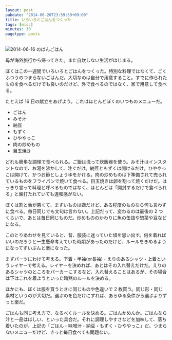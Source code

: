 ```yaml
---
layout: post
pubdate: "2014-06-20T23:59:59+09:00"
title: いろいろとごはんをつくった
tags: [misc]
minutes: 30
pagetype: posts
---
```

![2014-06-16 のばんごはん][img/2014-06-16]

母が海外旅行から帰ってきた。また自炊しない生活がはじまる。

ぼくはこの一週間でいろいろとごはんをつくった。特別な料理ではなくて、ごくふつうのつまらないごはんだ。大切なのは自分で用意すること。すでに作られたものを食べるだけでも良いのだけど、外で食べるのではなく、家で用意して食べる。

たとえば 16 日の献立をあげよう。これはほとんどぼくのいつものメニューだ。

- ごはん
- みそ汁
- 納豆
- もずく
- ひややっこ
- 肉の炒めもの
- 目玉焼き

どれも簡単な調理で食べられる。ご飯は洗って炊飯器を使う。みそ汁はインスタントなので、お湯を沸かして、注ぐだけ。納豆ともずくは開けるだけ。ひややっこは開けて、かつお節としょうゆをかける。肉の炒めものは下準備されて売られているものをフライパンで焼いて食べる。目玉焼きは卵を割って焼くだけだ。はっきり言って料理と呼べるものではなく、ほとんどは「開封するだけで食べられる」と銘打たれていても違和感がない。

ぼくは割と舌が悪くて、まずいものは嫌だけど、ある程度のものなら何も言わずに食べる。毎日同じでも文句は言わない。上記だって、変わるのは最後の 2 つくらいで、あとは毎日同じものだ。炒めもののかわりに魚の缶詰や惣菜や豆などになる。

このとりあわせを見ていると、昔、服装に迷っていた頃を思い出す。何を着ればいいのだろうと一生懸命考えていた時期があったのだけど、ルールをきめるようになってずいぶんと楽になった。

まずパーツにわけて考える。下着・半袖(or長袖)・えりのあるシャツ・上着というレイヤーで考える。レイヤーを決めれば、あとはその入れ替えだけだ。えりのあるシャツのところをパーカーにするなど、入れ替えることはあるが、その場合は下はこれを着ようといった暗黙のルールを決める。

ほかにも、ぼくは服を買うときに同じものや色違いで 2 枚買う。同じ形・同じ素材というのが大切だ。選ぶのを色だけにすれば、あらゆる条件から選ぶよりずっと楽だ。

ごはんも同じ考え方で、なるべくルールを決める。ごはんかめんか。ごはんなら汁と一品はほしい、といった具合だ。それに調理しやすさなどを加味して、落ち着いたのが、上記の「ごはん・味噌汁・納豆・もずく・ひややっこ」だ。つまらないメニューだけど、きっと毎日食べても問題ない。

[img/2014-06-16]: http://img.bouzuya.net/2014-06-16.jpg
